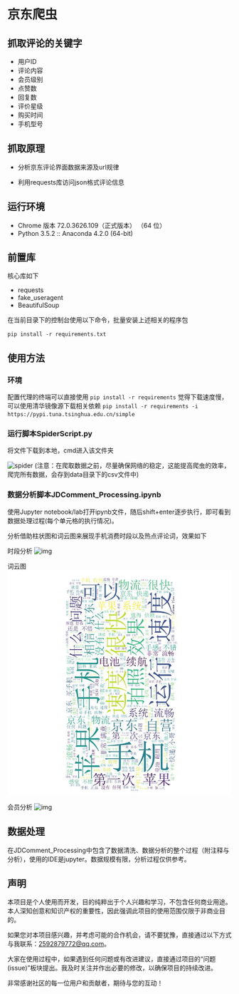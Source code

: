 # 京东爬虫

## 抓取评论的关键字

* 用户ID
* 评论内容
* 会员级别
* 点赞数
* 回复数
* 评价星级
* 购买时间
* 手机型号

## 抓取原理

* 分析京东评论界面数据来源及url规律

* 利用requests库访问json格式评论信息

## 运行环境

* Chrome 版本 72.0.3626.109（正式版本） （64 位）
* Python 3.5.2 :: Anaconda 4.2.0 (64-bit)

## 前置库

核心库如下

* requests
* fake_useragent
* BeautifulSoup

在当前目录下的控制台使用以下命令，批量安装上述相关的程序包

```
pip install -r requirements.txt
```

## 使用方法

### 环境

配置代理的终端可以直接使用
`pip install -r requirements`
觉得下载速度慢，可以使用清华镜像源下载相关依赖
`pip install -r requirements -i https://pypi.tuna.tsinghua.edu.cn/simple`

### 运行脚本SpiderScript.py
将文件下载到本地，cmd进入该文件夹

![spider](picture\Snipaste_2019-03-06_22-22-48.PNG) 
(注意：在爬取数据之前，尽量确保网络的稳定，这能提高爬虫的效率，爬完所有数据，会存到data目录下的csv文件中)

### 数据分析脚本JDComment_Processing.ipynb

使用Jupyter notebook/lab打开ipynb文件，随后shift+enter逐步执行，即可看到数据处理过程(每个单元格的执行情况)。

分析借助柱状图和词云图来展现手机消费时段以及热点评论词，效果如下

时段分析
![img](picture\手机购买时段.png)

词云图
![img](picture\phoneComment.jpg)

会员分析
![img](picture\月消费与会员等级分析.png)

## 数据处理

在JDComment_Processing中包含了数据清洗、数据分析的整个过程（附注释与分析），使用的IDE是jupyter。数据规模有限，分析过程仅供参考。

## 声明

本项目是个人使用而开发，目的纯粹出于个人兴趣和学习，不包含任何商业用途。本人深知创意和知识产权的重要性，因此强调此项目的使用范围仅限于非商业目的。

如果您对本项目感兴趣，并考虑可能的合作机会，请不要犹豫，直接通过以下方式与我联系：2592879772@qq.com。

大家在使用过程中，如果遇到任何问题或有改进建议，直接通过项目的“问题(issue)”板块提出。我及时关注并作出必要的修改，以确保项目的持续改进。

非常感谢社区的每一位用户和贡献者，期待与您的互动！